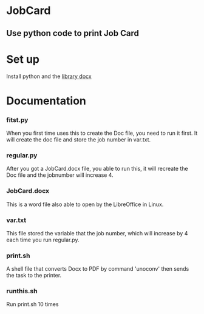 # JobCard

Use python code to print Job Card
---


# Set up
Install python and the [library docx](https://python-docx.readthedocs.io/en/latest/)


# Documentation

### fitst.py
When you first time uses this to create the Doc file, you need to run it first. It will create the doc file and store the job number in var.txt.

### regular.py
After you got a JobCard.docx file, you able to run this, it will recreate the Doc file and the jobnumber will increase 4.

### JobCard.docx
This is a word file also able to open by the LibreOffice in Linux.

### var.txt
This file stored the variable that the job number, which will increase by 4 each time you run regular.py.

### print.sh
A shell file that converts Docx to PDF by command 'unoconv' then sends the task to the printer.

### runthis.sh
Run print.sh 10 times
